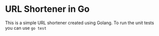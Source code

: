 # URL Shortener in Go

This is a simple URL shortener created using Golang.
To run the unit tests you can use `go test`
